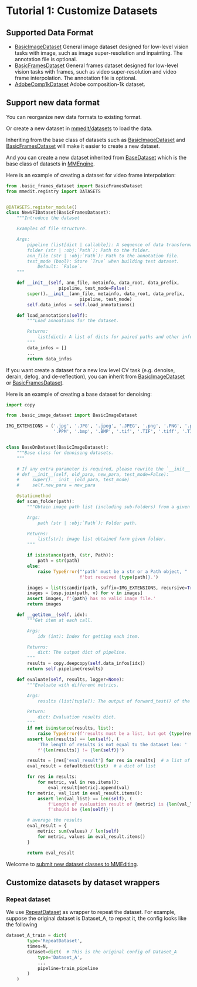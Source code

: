 # Tutorial 1: Customize Datasets

## Supported Data Format

- [BasicImageDataset](/mmedit/datasets/basic_image_dataset.py)
  General image dataset designed for low-level vision tasks with image, such as image super-resolution and inpainting. The annotation file is optional.
- [BasicFramesDataset](/mmedit/datasets/basic_frames_dataset.py)
  General frames dataset designed for low-level vision tasks with frames, such as video super-resolution and video frame interpolation. The annotation file is optional.
- [AdobeComp1kDataset](/mmedit/datasets/comp1k_dataset.py)
  Adobe composition-1k dataset.

## Support new data format

You can reorganize new data formats to existing format.

Or create a new dataset in [mmedit/datasets](/mmedit/datasets) to load the data.

Inheriting from the base class of datasets such as [BasicImageDataset](/mmedit/datasets/basic_image_dataset.py) and [BasicFramesDataset](/mmedit/datasets/basic_frames_dataset.py) will make it easier to create a new dataset.

And you can create a new dataset inherited from [BaseDataset](https://github.com/open-mmlab/mmengine/blob/main/mmengine/dataset/base_dataset.py) which is the base class of datasets in [MMEngine](https://github.com/open-mmlab/mmengine).

Here is an example of creating a dataset for video frame interpolation:

```python
from .basic_frames_dataset import BasicFramesDataset
from mmedit.registry import DATASETS


@DATASETS.register_module()
class NewVFIDataset(BasicFramesDataset):
    """Introduce the dataset

    Examples of file structure.

    Args:
        pipeline (list[dict | callable]): A sequence of data transformations.
        folder (str | :obj:`Path`): Path to the folder.
        ann_file (str | :obj:`Path`): Path to the annotation file.
        test_mode (bool): Store `True` when building test dataset.
            Default: `False`.
    """

    def __init__(self, ann_file, metainfo, data_root, data_prefix,
                    pipeline, test_mode=False):
        super().__init__(ann_file, metainfo, data_root, data_prefix,
                            pipeline, test_mode)
        self.data_infos = self.load_annotations()

    def load_annotations(self):
        """Load annoations for the dataset.

        Returns:
            list[dict]: A list of dicts for paired paths and other information.
        """
        data_infos = []
        ...
        return data_infos

```

If you want create a dataset for a new low level CV task (e.g. denoise, derain, defog, and de-reflection), you can inherit from [BasicImageDataset](/mmedit/datasets/basic_image_dataset.py) or [BasicFramesDataset](/mmedit/datasets/basic_frames_dataset.py).

Here is an example of creating a base dataset for denoising:

```python
import copy

from .basic_image_dataset import BasicImageDataset

IMG_EXTENSIONS = ('.jpg', '.JPG', '.jpeg', '.JPEG', '.png', '.PNG', '.ppm',
                  '.PPM', '.bmp', '.BMP', '.tif', '.TIF', '.tiff', '.TIFF')


class BaseDnDataset(BasicImageDataset):
    """Base class for denoising datasets.
    """

    # If any extra parameter is required, please rewrite the `__init__`
    # def __init__(self, old_para, new_para, test_mode=False):
    #     super().__init__(old_para, test_mode)
    #     self.new_para = new_para

    @staticmethod
    def scan_folder(path):
        """Obtain image path list (including sub-folders) from a given folder.

        Args:
            path (str | :obj:`Path`): Folder path.

        Returns:
            list[str]: image list obtained form given folder.
        """

        if isinstance(path, (str, Path)):
            path = str(path)
        else:
            raise TypeError("'path' must be a str or a Path object, "
                            f'but received {type(path)}.')

        images = list(scandir(path, suffix=IMG_EXTENSIONS, recursive=True))
        images = [osp.join(path, v) for v in images]
        assert images, f'{path} has no valid image file.'
        return images

    def __getitem__(self, idx):
        """Get item at each call.

        Args:
            idx (int): Index for getting each item.

        Returns:
            dict: The output dict of pipeline.
        """
        results = copy.deepcopy(self.data_infos[idx])
        return self.pipeline(results)

    def evaluate(self, results, logger=None):
        """Evaluate with different metrics.

        Args:
            results (list[tuple]): The output of forward_test() of the model.

        Return:
            dict: Evaluation results dict.
        """
        if not isinstance(results, list):
            raise TypeError(f'results must be a list, but got {type(results)}')
        assert len(results) == len(self), (
            'The length of results is not equal to the dataset len: '
            f'{len(results)} != {len(self)}')

        results = [res['eval_result'] for res in results]  # a list of dict
        eval_result = defaultdict(list)  # a dict of list

        for res in results:
            for metric, val in res.items():
                eval_result[metric].append(val)
        for metric, val_list in eval_result.items():
            assert len(val_list) == len(self), (
                f'Length of evaluation result of {metric} is {len(val_list)}, '
                f'should be {len(self)}')

        # average the results
        eval_result = {
            metric: sum(values) / len(self)
            for metric, values in eval_result.items()
        }

        return eval_result
```

Welcome to [submit new dataset classes to MMEditing](https://github.com/open-mmlab/mmediting/compare).

## Customize datasets by dataset wrappers

### Repeat dataset

We use [RepeatDataset](https://github.com/open-mmlab/mmengine/blob/main/mmengine/dataset/dataset_wrapper.py) as wrapper to repeat the dataset.
For example, suppose the original dataset is Dataset_A, to repeat it, the config looks like the following

```python
dataset_A_train = dict(
        type='RepeatDataset',
        times=N,
        dataset=dict(  # This is the original config of Dataset_A
            type='Dataset_A',
            ...
            pipeline=train_pipeline
        )
    )
```
